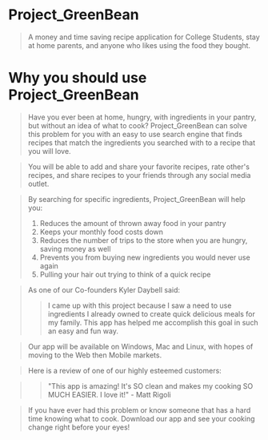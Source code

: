 # Project_GreenBean #

> A money and time saving recipe application for College Students,
stay at home parents, and anyone who likes using the food they bought.

# Why you should use Project_GreenBean #
> Have you ever been at home, hungry, with ingredients in your pantry, but without an idea of what to cook? Project_GreenBean can solve this problem for you with an easy to use search engine that finds recipes that match the ingredients you searched with to a recipe that you will love.

> You will be able to add and share your favorite recipes, rate other's recipes, and share recipes to your friends through any social media outlet.

> By searching for specific ingredients, Project_GreenBean will help you:
> 1. Reduces the amount of thrown away food in your pantry
> 2. Keeps your monthly food costs down
> 3. Reduces the number of trips to the store when you are hungry, saving money as well
> 4. Prevents you from buying new ingredients you would never use again
> 5. Pulling your hair out trying to think of a quick recipe

> As one of our Co-founders Kyler Daybell said:
> > I came up with this project because I saw a need to use ingredients I already owned to create quick delicious meals for my family. This app has helped me accomplish this goal in such an easy and fun way.

> Our app will be available on Windows, Mac and Linux, with hopes of moving to the Web then Mobile markets.

> Here is a review of one of our highly esteemed customers: 

> >"This app is amazing! It's SO clean and makes my cooking SO MUCH EASIER. I love it!" - Matt Rigoli

> If you have ever had this problem or know someone that has a hard time knowing what to cook. Download our app and see your cooking change right before your eyes!
